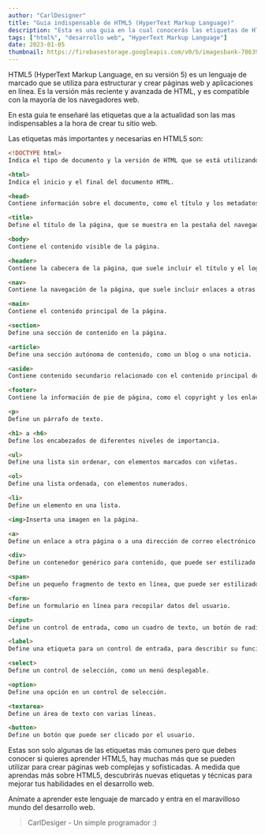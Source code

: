 ```yaml
---
author: "CarlDesigner"
title: "Guia indispensable de HTML5 (HyperText Markup Language)"
description: "Esta es una guia en la cual conocerás las etiquetas de HTML5 que son indispensables a la hora de desarrollar cualquier sitio web, leela y usala a tu favor 😎."
tags: ["html%", "desarrollo web", "HyperText Markup Language"]
date: 2023-01-05
thumbnail: https://firebasestorage.googleapis.com/v0/b/imagesbank-78639.appspot.com/o/html5wallpaper.jpg?alt=media&token=5ce3253d-c530-4197-8189-4fd1edb04c94
---
```


HTML5 (HyperText Markup Language, en su versión 5) es un lenguaje de marcado que se utiliza para estructurar y crear páginas web y aplicaciones en línea. Es la versión más reciente y avanzada de HTML, y es compatible con la mayoría de los navegadores web.

En esta guia te enseñaré las etiquetas que a la actualidad son las mas indispensables a la hora de crear tu sitio web.

Las etiquetas más importantes y necesarias en HTML5 son:

```html
<!DOCTYPE html>
Indica el tipo de documento y la versión de HTML que se está utilizando.

<html>
Indica el inicio y el final del documento HTML.

<head>
Contiene información sobre el documento, como el título y los metadatos.

<title>
Define el título de la página, que se muestra en la pestaña del navegador.

<body>
Contiene el contenido visible de la página.

<header>
Contiene la cabecera de la página, que suele incluir el título y el logotipo.

<nav>
Contiene la navegación de la página, que suele incluir enlaces a otras páginas o secciones de la misma página.

<main>
Contiene el contenido principal de la página.

<section>
Define una sección de contenido en la página.

<article>
Define una sección autónoma de contenido, como un blog o una noticia.

<aside>
Contiene contenido secundario relacionado con el contenido principal de la página.

<footer>
Contiene la información de pie de página, como el copyright y los enlaces a otras páginas.

<p>
Define un párrafo de texto.

<h1> a <h6>
Define los encabezados de diferentes niveles de importancia.

<ul>
Define una lista sin ordenar, con elementos marcados con viñetas.

<ol>
Define una lista ordenada, con elementos numerados.

<li>
Define un elemento en una lista.

<img>Inserta una imagen en la página.

<a>
Define un enlace a otra página o a una dirección de correo electrónico.

<div>
Define un contenedor genérico para contenido, que puede ser estilizado con CSS.

<span>
Define un pequeño fragmento de texto en línea, que puede ser estilizado con CSS.

<form>
Define un formulario en línea para recopilar datos del usuario.

<input>
Define un control de entrada, como un cuadro de texto, un botón de radio, un botón de verificación, etc.

<label>
Define una etiqueta para un control de entrada, para describir su función.

<select>
Define un control de selección, como un menú desplegable.

<option>
Define una opción en un control de selección.

<textarea>
Define un área de texto con varias líneas.

<button>
Define un botón que puede ser clicado por el usuario.
```

Estas son solo algunas de las etiquetas más comunes pero que debes conocer si quieres aprender HTML5, hay muchas más que se pueden utilizar para crear páginas web complejas y sofisticadas. A medida que aprendas más sobre HTML5, descubrirás nuevas etiquetas y técnicas para mejorar tus habilidades en el desarrollo web.

Anímate a aprender este lenguaje de marcado y entra en el maravilloso mundo del desarrollo web.

> CarlDesiger - Un simple programador :)
